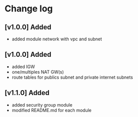 # Change log
## [v1.0.0] Added
- added module network with vpc and subnet
## [v1.0.0] Added
- added IGW
- one/multiples NAT GW(s)
- route tables for publics subnet and private internet subnets
## [v1.1.0] Added
- added security group module
- modified README.md for each module